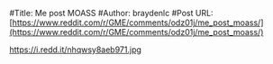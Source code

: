 #Title: Me post MOASS
#Author: braydenlc
#Post URL: [https://www.reddit.com/r/GME/comments/odz01j/me_post_moass/](https://www.reddit.com/r/GME/comments/odz01j/me_post_moass/)


https://i.redd.it/nhqwsy8aeb971.jpg